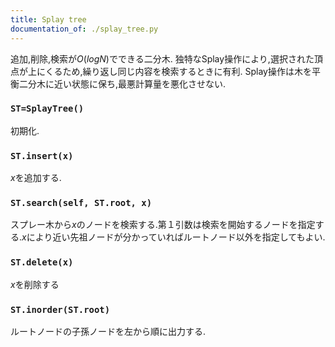 ```yaml
---
title: Splay tree
documentation_of: ./splay_tree.py
---
```


追加,削除,検索が$O(logN)$でできる二分木.
独特なSplay操作により,選択された頂点が上にくるため,繰り返し同じ内容を検索するときに有利.
Splay操作は木を平衡二分木に近い状態に保ち,最悪計算量を悪化させない.


### `ST=SplayTree()`

初期化.

### `ST.insert(x)`

$x$を追加する.

### `ST.search(self, ST.root, x)`

スプレー木から$x$のノードを検索する.第１引数は検索を開始するノードを指定する.$x$により近い先祖ノードが分かっていればルートノード以外を指定してもよい.

### `ST.delete(x)`

$x$を削除する

### `ST.inorder(ST.root)`

ルートノードの子孫ノードを左から順に出力する.
